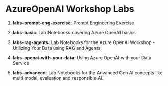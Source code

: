 # AzureOpenAI Workshop Labs

1. **labs-prompt-eng-exercise**: Prompt Engineering Exercise

2. **labs-basic**: Lab Notebooks covering Azure OpenAI basics

3. **labs-rag-agents**: Lab Notebooks for the Azure OpenAI Workshop - Utilizing Your Data using RAG and Agents

4. **labs-openai-with-your-data**: Using Azure OpenAI with your Data Service

5. **labs-advanced**: Lab Notebooks for the Advanced Gen AI concepts like multi modal, evaluation and responsible AI.